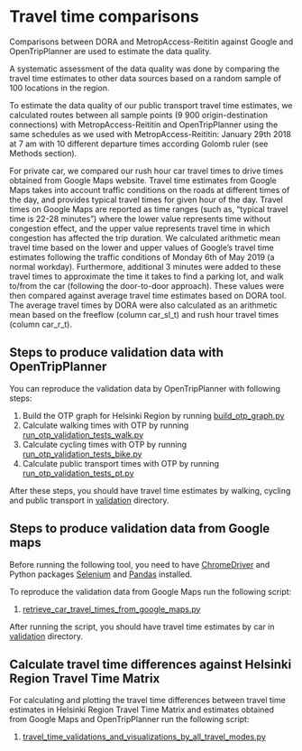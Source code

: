 # Travel time comparisons

Comparisons between DORA and MetropAccess-Reititin against Google and OpenTripPlanner are used to estimate the data quality.

A systematic assessment of the data quality was done by comparing the travel time estimates 
to other data sources based on a random sample of 100 locations in the region. 

To estimate the data quality of our public transport travel time estimates, 
we calculated routes between all sample points (9 900 origin-destination connections) 
with MetropAccess-Reititin and OpenTripPlanner using the same 
schedules as we used with MetropAccess-Reititin: January 29th 2018 at 7 am with 10 different departure times 
according Golomb ruler (see Methods section). 

For private car, we compared our rush hour car travel times to drive times obtained from Google Maps website. 
Travel time estimates from Google Maps takes into account traffic conditions on the roads at different times of the day, 
and provides typical travel times for given hour of the day. Travel times on Google Maps are reported as 
time ranges (such as, “typical travel time is 22-28 minutes”) where the lower value represents time without congestion effect, 
and the upper value represents travel time in which congestion has affected the trip duration. 
We calculated arithmetic mean travel time based on the lower and upper values of Google’s travel time estimates 
following the traffic conditions of Monday 6th of May 2019 (a normal workday). Furthermore, additional 3 minutes were added to 
these travel times to approximate the time it takes to find a parking lot, 
and walk to/from the car (following the door-to-door approach). These values were then compared against average travel time estimates 
based on DORA tool. The average travel times by DORA were also calculated as an arithmetic mean based 
on the freeflow (column car_sl_t) and rush hour travel times (column car_r_t). 

## Steps to produce validation data with OpenTripPlanner

You can reproduce the validation data by OpenTripPlanner with following steps:

 1. Build the OTP graph for Helsinki Region by running [build_otp_graph.py](build_otp_graph.py)
 2. Calculate walking times with OTP by running [run_otp_validation_tests_walk.py](run_otp_validation_tests_walk.py)
 3. Calculate cycling times with OTP by running [run_otp_validation_tests_bike.py](run_otp_validation_tests_bike.py)
 4. Calculate public transport times with OTP by running [run_otp_validation_tests_pt.py](run_otp_validation_tests_pt.py)

After these steps, you should have travel time estimates by walking, cycling and public transport in [validation](validation) directory.

## Steps to produce validation data from Google maps

Before running the following tool, you need to have [ChromeDriver](https://chromedriver.chromium.org/downloads) and 
Python packages [Selenium](https://selenium-python.readthedocs.io/installation.html) and [Pandas](https://pandas.pydata.org/) installed.

To reproduce the validation data from Google Maps run the following script:
 
 1. [retrieve_car_travel_times_from_google_maps.py](retrieve_car_travel_times_from_google_maps.py)

After running the script, you should have travel time estimates by car in [validation](validation) directory.

## Calculate travel time differences against Helsinki Region Travel Time Matrix

For calculating and plotting the travel time differences between travel time estimates 
in Helsinki Region Travel Time Matrix and estimates obtained from Google Maps and OpenTripPlanner
run the following script:

 1. [travel_time_validations_and_visualizations_by_all_travel_modes.py](travel_time_validations_and_visualizations_by_all_travel_modes.py)